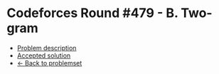 # Codeforces Round #479 - B. Two-gram

* [Problem description](https://codeforces.com/contest/977/problem/B)
* [Accepted solution](https://codeforces.com/contest/977/submission/190288831)
* [← Back to problemset](../)
